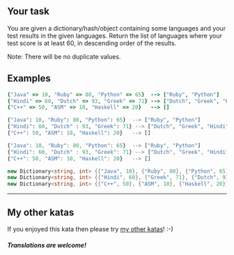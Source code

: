 ## Your task

You are given a dictionary/hash/object containing some languages and your test results in the given languages. Return the list of languages where your test score is at least 60, in descending order of the results.

Note: There will be no duplicate values.

## Examples

```ruby
{"Java" => 10, "Ruby" => 80, "Python" => 65}  --> ["Ruby", "Python"]
{"Hindi" => 60, "Dutch" => 93, "Greek" => 71} --> ["Dutch", "Greek", "Hindi"]
{"C++" => 50, "ASM" => 10, "Haskell" => 20}   --> []
```
```python
{"Java": 10, "Ruby": 80, "Python": 65}  --> ["Ruby", "Python"]
{"Hindi": 60, "Dutch" : 93, "Greek": 71} --> ["Dutch", "Greek", "Hindi"]
{"C++": 50, "ASM": 10, "Haskell": 20}   --> []
```
```javascript
{"Java": 10, "Ruby": 80, "Python": 65}  --> ["Ruby", "Python"]
{"Hindi": 60, "Dutch" : 93, "Greek": 71} --> ["Dutch", "Greek", "Hindi"]
{"C++": 50, "ASM": 10, "Haskell": 20}   --> []
```
```csharp
new Dictionary<string, int> {{"Java", 10}, {"Ruby", 80}, {"Python", 65}} => {"Ruby", "Python"}
new Dictionary<string, int> {{"Hindi", 60}, {"Greek", 71}, {"Dutch", 93}} => {"Dutch", "Greek", "Hindi"}
new Dictionary<string, int> {{"C++", 50}, {"ASM", 10}, {"Haskell", 20}} => {}
```
---

## My other katas

If you enjoyed this kata then please try [my other katas](https://www.codewars.com/collections/katas-created-by-anter69)! :-)

#### *Translations are welcome!*